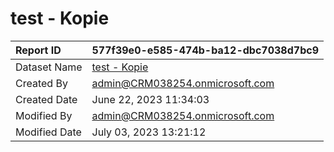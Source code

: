 



# test - Kopie

|Report ID|577f39e0-e585-474b-ba12-dbc7038d7bc9|
| :--- | :--- |
|Dataset Name|[test - Kopie](./Datasets/test---Kopie.md)|
|Created By|admin@CRM038254.onmicrosoft.com|
|Created Date|June 22, 2023 11:34:03|
|Modified By|admin@CRM038254.onmicrosoft.com|
|Modified Date|July 03, 2023 13:21:12|
